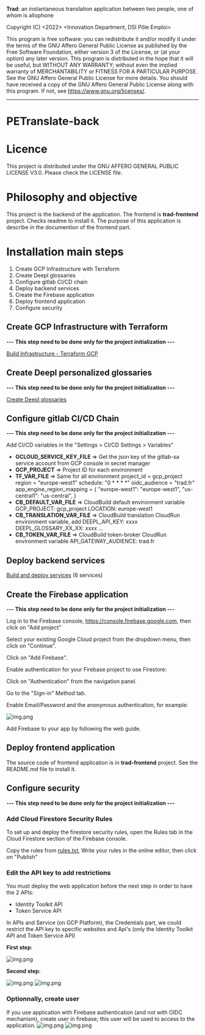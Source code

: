 **Trad**: an instantaneous translation application between two people, one of whom is allophone

Copyright (C) <2022>  <Innovation Department, DSI Pôle Emploi>

This program is free software: you can redistribute it and/or modify it under the terms of the GNU Affero General Public License as published by the Free Software Foundation, either version 3 of the License, or (at your option) any later version.
This program is distributed in the hope that it will be useful, but WITHOUT ANY WARRANTY; without even the implied warranty of MERCHANTABILITY or FITNESS FOR A PARTICULAR PURPOSE.  See the GNU Affero General Public License for more details.
You should have received a copy of the GNU Affero General Public License along with this program.  If not, see https://www.gnu.org/licenses/.

---

# PETranslate-back

# Licence
This project is distributed under the GNU AFFERO GENERAL PUBLIC LICENSE V3.0. Please check the LICENSE file.

# Philosophy and objective

This project is the backend of the application. The frontend is **trad-frontend** project. Checks readme to install it.
The purpose of this application is describe in the documention of the frontend part.

# Installation main steps

1. Create GCP Infrastructure with Terraform
2. Create Deepl glossaries
3. Configure gitlab CI/CD chain
4. Deploy backend services
5. Create the Firebase application
6. Deploy frontend application
7. Configure security

## Create GCP Infrastructure with Terraform 
**---  This step need to be done only for the project initialization  ---**

[Build Infrastructure - Terraform GCP](translation-app-assessment/terraform/README.md)

## Create Deepl personalized glossaries
**---  This step need to be done only for the project initialization  ---**

[Create Deepl glossaries](translation-app-assessment/deepl-glossary/README.md)

## Configure gitlab CI/CD Chain
**---  This step need to be done only for the project initialization  ---**

Add CI/CD variables in the "Settings > CI/CD Settings > Variables"

- **GCLOUD_SERVICE_KEY_FILE**  =>  Get the json key of the gitlab-sa service account from GCP console in secret manager
- **GCP_PROJECT**  =>  Project ID for each environment
- **TF_VAR_FILE**  =>  Same for all environment
    project_id = gcp_project
    region = "europe-west1"
    schedule: "0 * * * *"
    oidc_audience = "trad.fr"
    app_engine_region_mapping = {
       "europe-west1": "europe-west1",
       "us-central1": "us-central",
    }
- **CB_DEFAULT_VAR_FILE**  =>  CloudBuild default environment variable
    GCP_PROJECT: gcp_project
    LOCATION: europe-west1
- **CB_TRANSLATION_VAR_FILE**  =>  CloudBuild translation CloudRun environment variable, add
    DEEPL_API_KEY: xxxx
    DEEPL_GLOSSARY_XX_XX: xxxx
    ...
- **CB_TOKEN_VAR_FILE**  =>  CloudBuild token-broker CloudRun environment variable
    API_GATEWAY_AUDIENCE: trad.fr

## Deploy backend services
[Build and deploy services](translation-app-assessment/backend/README.md)
(6 services)

## Create the Firebase application
**---  This step need to be done only for the project initialization  ---**

Log in to the Firebase console, https://console.firebase.google.com, then click on "Add project"

Select your existing Google Cloud project from the dropdown menu, then click on "Continue".

Click on "Add Firebase".

Enable authentication for your Firebase project to use Firestore:

Click on "Authentication" from the navigation panel.

Go to the "Sign-in" Method tab.

Enable Email/Password and the anonymous authentication, for example:

![img.png](./images/img4.png)

Add Firebase to your app by following the web guide.


## Deploy frontend application
The source code of frontend application is in **trad-frontend** project. See the README.md file to install it.

## Configure security

**---  This step need to be done only for the project initialization  ---**

### Add Cloud Firestore Security Rules

To set up and deploy the firestore security rules, open the Rules tab in the Cloud Firestore section of the Firebase console.

Copy the rules from [rules.txt](./firestore_rules/rules.txt), Write your rules in the online editor, then click on "Publish"

### Edit the API key to add restrictions

You must deploy the web application before the next step in order to have the 2 APIs:
- Identity Toolkit API
- Token Service API

In APIs and Service (on GCP Platform), the Credentials part, we could restrict the API key to specific websites and Api's (only the Identity Toolkit API and
Token Service API)

**First step**:

![img.png](images/img.png)

**Second step**:

![img.png](images/img2.png)
![img.png](images/img3.png)

### Optionnally, create user
If you use application with Firebase authentication (and not with OIDC mechanism), create user in firebase; this user will be used to access to the application.
![img.png](images/img5.png)
![img.png](images/img6.png)
